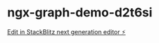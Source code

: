 # ngx-graph-demo-d2t6si

[Edit in StackBlitz next generation editor ⚡️](https://stackblitz.com/~/github.com/iosnitishsharma/ngx-graph-demo-d2t6si)
